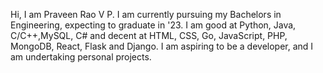 Hi, I am Praveen Rao V P.
I am currently pursuing my Bachelors in Engineering, expecting to graduate in '23.
I am good at Python, Java, C/C++,MySQL, C# and decent at HTML, CSS, Go, JavaScript, PHP, MongoDB, React, Flask and Django. 
I am aspiring to be a developer, and I am undertaking personal projects.


